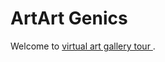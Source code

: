 # ArtArt Genics

Welcome to [virtual art gallery tour ]( https://mrkunalmittal.github.io/Art-Genics/).


